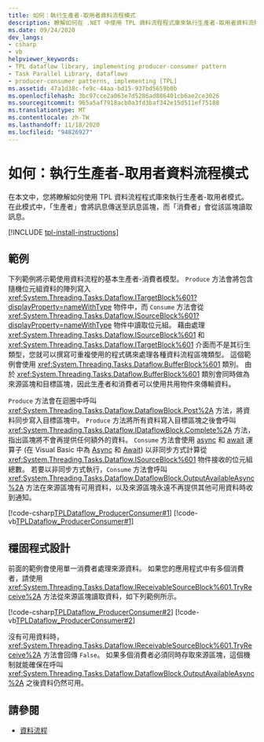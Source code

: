 ```yaml
---
title: 如何：執行生產者-取用者資料流程模式
description: 瞭解如何在 .NET 中使用 TPL 資料流程程式庫來執行生產者-取用者資料流程模式。
ms.date: 09/24/2020
dev_langs:
- csharp
- vb
helpviewer_keywords:
- TPL dataflow library, implementing producer-consumer pattern
- Task Parallel Library, dataflows
- producer-consumer patterns, implementing [TPL]
ms.assetid: 47a1d38c-fe9c-44aa-bd15-937bd5659b0b
ms.openlocfilehash: 3bc97cce2a063e7d5286ad886401cb6ae2ce3026
ms.sourcegitcommit: 965a5af7918acb0a3fd3baf342e15d511ef75188
ms.translationtype: MT
ms.contentlocale: zh-TW
ms.lasthandoff: 11/18/2020
ms.locfileid: "94826927"
---
```

# <a name="how-to-implement-a-producer-consumer-dataflow-pattern"></a>如何：執行生產者-取用者資料流程模式

在本文中，您將瞭解如何使用 TPL 資料流程程式庫來執行生產者-取用者模式。 在此模式中，「生產者」會將訊息傳送至訊息區塊，而「消費者」會從該區塊讀取訊息。

[!INCLUDE [tpl-install-instructions](../../../includes/tpl-install-instructions.md)]

## <a name="example"></a>範例

下列範例將示範使用資料流程的基本生產者-消費者模型。 `Produce` 方法會將包含隨機位元組資料的陣列寫入 <xref:System.Threading.Tasks.Dataflow.ITargetBlock%601?displayProperty=nameWithType> 物件中，而 `Consume` 方法會從 <xref:System.Threading.Tasks.Dataflow.ISourceBlock%601?displayProperty=nameWithType> 物件中讀取位元組。 藉由處理 <xref:System.Threading.Tasks.Dataflow.ISourceBlock%601> 和 <xref:System.Threading.Tasks.Dataflow.ITargetBlock%601> 介面而不是其衍生類型，您就可以撰寫可重複使用的程式碼來處理各種資料流程區塊類型。 這個範例會使用 <xref:System.Threading.Tasks.Dataflow.BufferBlock%601> 類別。 由於 <xref:System.Threading.Tasks.Dataflow.BufferBlock%601> 類別會同時做為來源區塊和目標區塊，因此生產者和消費者可以使用共用物件來傳輸資料。

 `Produce` 方法會在迴圈中呼叫 <xref:System.Threading.Tasks.Dataflow.DataflowBlock.Post%2A> 方法，將資料同步寫入目標區塊中。 `Produce` 方法將所有資料寫入目標區塊之後會呼叫 <xref:System.Threading.Tasks.Dataflow.IDataflowBlock.Complete%2A> 方法，指出區塊將不會再提供任何額外的資料。 `Consume` 方法會使用 [async](../../csharp/language-reference/keywords/async.md) 和 [await](../../csharp/language-reference/operators/await.md) 運算子 (在 Visual Basic 中為 [Async](../../visual-basic/language-reference/modifiers/async.md) 和 [Await](../../visual-basic/language-reference/operators/await-operator.md)) 以非同步方式計算從 <xref:System.Threading.Tasks.Dataflow.ISourceBlock%601> 物件接收的位元組總數。 若要以非同步方式執行，`Consume` 方法會呼叫 <xref:System.Threading.Tasks.Dataflow.DataflowBlock.OutputAvailableAsync%2A> 方法在來源區塊有可用資料，以及來源區塊永遠不再提供其他可用資料時收到通知。

 [!code-csharp[TPLDataflow_ProducerConsumer#1](../../../samples/snippets/csharp/VS_Snippets_Misc/tpldataflow_producerconsumer/cs/dataflowproducerconsumer.cs#1)]
 [!code-vb[TPLDataflow_ProducerConsumer#1](../../../samples/snippets/visualbasic/VS_Snippets_Misc/tpldataflow_producerconsumer/vb/dataflowproducerconsumer.vb#1)]

## <a name="robust-programming"></a>穩固程式設計

 前面的範例會使用單一消費者處理來源資料。 如果您的應用程式中有多個消費者，請使用 <xref:System.Threading.Tasks.Dataflow.IReceivableSourceBlock%601.TryReceive%2A> 方法從來源區塊讀取資料，如下列範例所示。

 [!code-csharp[TPLDataflow_ProducerConsumer#2](../../../samples/snippets/csharp/VS_Snippets_Misc/tpldataflow_producerconsumer/cs/dataflowproducerconsumer.cs#2)]
 [!code-vb[TPLDataflow_ProducerConsumer#2](../../../samples/snippets/visualbasic/VS_Snippets_Misc/tpldataflow_producerconsumer/vb/dataflowproducerconsumer.vb#2)]

 沒有可用資料時，<xref:System.Threading.Tasks.Dataflow.IReceivableSourceBlock%601.TryReceive%2A> 方法會回傳 `False`。 如果多個消費者必須同時存取來源區塊，這個機制就能確保在呼叫 <xref:System.Threading.Tasks.Dataflow.DataflowBlock.OutputAvailableAsync%2A> 之後資料仍然可用。

## <a name="see-also"></a>請參閱

- [資料流程](dataflow-task-parallel-library.md)
